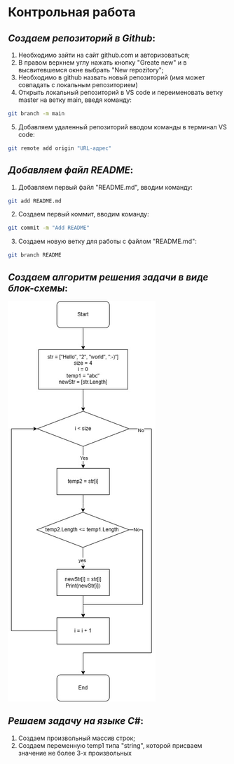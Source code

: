 # Контрольная работа #
## *Создаем репозиторий в Github*:
1. Необходимо зайти на сайт github.com и авторизоваться;
2. В правом верхнем углу нажать кнопку "Greate new" и в высвитевшемся окне выбрать "New repozitory";
3. Необходимо в github назвать новый репозиторий (имя может совпадать с локальным репозиторием)
4. Открыть локальный репозиторий в VS code и переименовать ветку master на ветку main, введя команду:
```sh
git branch -m main
```
5. Добавляем удаленный репозиторий вводом команды в терминал VS code:
```sh
git remote add origin "URL-адрес"
```
## *Добавляем файл README*:
1. Добавляем первый файл "README.md", вводим команду:
```sh
git add README.md
```
2. Создаем первый коммит, вводим команду:
```sh
git commit -m "Add README"
```
3. Создаем новую ветку для работы с файлом "README.md":
```sh
git branch README
```
## *Создаем алгоритм решения задачи в виде блок-схемы*:
![алгоритм](123.jpg)
## *Решаем задачу на языке C#*:
1. Создаем произвольный массив строк;
2. Создаем переменную temp1 типа "string", которой присваем значение не более 3-х произвольных  


